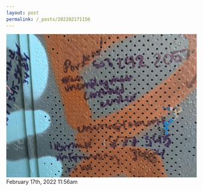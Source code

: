 ```yaml
---
layout: post
permalink: /_posts/202202171156
---
```


<img src="/images/blog/676465499025080320.jpg"/>

<div id="footer">
<span id="timestamp"> February 17th, 2022 11:56am </span>
</div>
